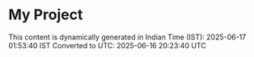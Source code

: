 # My Project

This content is dynamically generated in Indian Time (IST): 2025-06-17 01:53:40 IST
Converted to UTC: 2025-06-16 20:23:40 UTC
